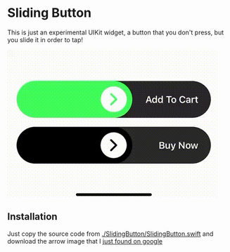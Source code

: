 # Sliding Button

This is just an experimental UIKit widget, a button that you don't press, but you slide it in order to tap!

![Sliding Button Demo.gif](./docs/sliding-button-demo.gif)

## Installation

Just copy the source code from [./SlidingButton/SlidingButton.swift](./SlidingButton/SlidingButton.swift) and download the arrow image that I [just found on google](https://www.onlinewebfonts.com/icon/231176)